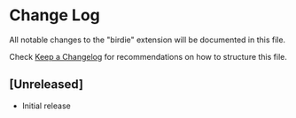 # Change Log

All notable changes to the "birdie" extension will be documented in this file.

Check [Keep a Changelog](http://keepachangelog.com/) for recommendations on how to structure this file.

## [Unreleased]

- Initial release
